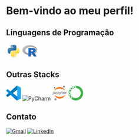 # Bem-vindo ao meu perfil!

## Linguagens de Programação
<div style="display: inline-block;">
  <img src="https://raw.githubusercontent.com/devicons/devicon/master/icons/python/python-original.svg" alt="Python" width="40" height="40"/> 
  <img src="https://github.com/devicons/devicon/blob/master/icons/r/r-original.svg" alt="R" width="40" height="40"/>
</div>

## Outras Stacks
<div style="display: inline-block;">
  <img src="https://github.com/devicons/devicon/blob/master/icons/vscode/vscode-original.svg" alt="VS Code" width="40" height="40"/> 
  <img src="https://img.shields.io/badge/PyCharm-000000?style=for-the-badge&logo=pycharm&logoColor=white" alt="PyCharm" width="40" height="40"/> 
  <img src="https://github.com/devicons/devicon/blob/master/icons/jupyter/jupyter-original-wordmark.svg" alt="Jupyter" width="40" height="40"/> 
  <img src="https://github.com/devicons/devicon/blob/master/icons/anaconda/anaconda-original.svg" alt="Conda" width="40" height="40"/>
</div>

## Contato
<div style="display: inline-block;">
  <a href="mailto:valkiriaandrade2@gmail.com"><img src="https://img.shields.io/badge/Gmail-D14836?style=for-the-badge&logo=gmail&logoColor=white" alt="Gmail" width="40" height="40"/></a>
  <a href="https://www.linkedin.com/in/valkiriaandrade/"><img src="https://img.shields.io/badge/LinkedIn-0077B5?style=for-the-badge&logo=linkedin&logoColor=white" alt="LinkedIn" width="40" height="40"/></a>
</div>

